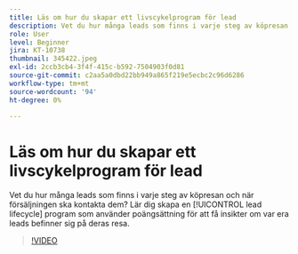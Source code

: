 ```yaml
---
title: Läs om hur du skapar ett livscykelprogram för lead
description: Vet du hur många leads som finns i varje steg av köpresan och när försäljningen ska kontakta dem? Lär dig skapa en [!UICONTROL lead lifecycle] program som använder poängsättning för att få insikter om var era leads befinner sig på deras resa.
role: User
level: Beginner
jira: KT-10738
thumbnail: 345422.jpeg
exl-id: 2ccb3cb4-3f4f-415c-b592-7504903f0d81
source-git-commit: c2aa5a0dbd22bb949a865f219e5ecbc2c96d6286
workflow-type: tm+mt
source-wordcount: '94'
ht-degree: 0%

---
```


# Läs om hur du skapar ett livscykelprogram för lead

Vet du hur många leads som finns i varje steg av köpresan och när försäljningen ska kontakta dem? Lär dig skapa en [!UICONTROL lead lifecycle] program som använder poängsättning för att få insikter om var era leads befinner sig på deras resa.

>[!VIDEO](https://video.tv.adobe.com/v/345422/?quality=12&learn=on)
